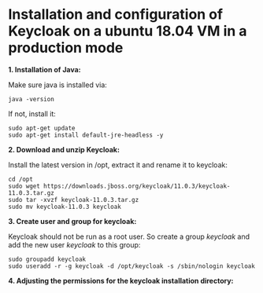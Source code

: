 # Installation and configuration of Keycloak on a ubuntu 18.04 VM in a production mode

**1. Installation of Java:**

Make sure java is installed via:
```
java -version
```

If not, install it:
```
sudo apt-get update
sudo apt-get install default-jre-headless -y
```

**2. Download and unzip Keycloak:**

Install the latest version in /opt, extract it and rename it to keycloak:
```
cd /opt
sudo wget https://downloads.jboss.org/keycloak/11.0.3/keycloak-11.0.3.tar.gz
sudo tar -xvzf keycloak-11.0.3.tar.gz
sudo mv keycloak-11.0.3 keycloak
```

**3. Create user and group for keycloak:**

Keycloak should not be run as a root user. So create a group *keycloak* and add the new user *keycloak* to this group:
```
sudo groupadd keycloak
sudo useradd -r -g keycloak -d /opt/keycloak -s /sbin/nologin keycloak
```

**4. Adjusting the permissions for the keycloak installation directory:**
